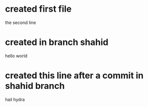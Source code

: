 # created first file
the second line

# created in branch shahid
hello world

# created this line after a commit in shahid branch
hail hydra